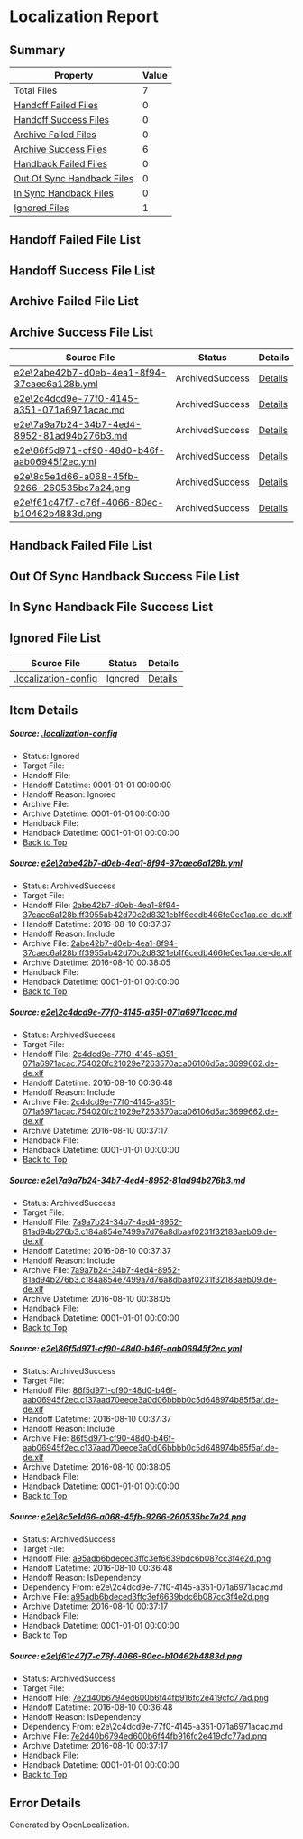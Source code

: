 # <a name='report-top'></a> Localization Report

## Summary
 Property | Value 
 -------- | ----- 
 Total Files | 7
[ Handoff Failed Files ](#handoff-failed-list)| 0
[ Handoff Success Files ](#handoff-success-list)| 0
[ Archive Failed Files ](#archive-failed-list)| 0
[ Archive Success Files ](#archive-success-list)| 6
[ Handback Failed Files ](#handback-failed-list)| 0
[ Out Of Sync Handback Files ](#outofsync-handback-success-list)| 0
[ In Sync Handback Files ](#insync-handback-success-list)| 0
[ Ignored Files ](#ignored-list)| 1

## <a name='handoff-failed-list'></a> Handoff Failed File List

## <a name='handoff-success-list'></a> Handoff Success File List

## <a name='archive-failed-list'></a> Archive Failed File List

## <a name='archive-success-list'></a> Archive Success File List
 Source File | Status | Details 
 ----------- | ------ | ------- 
 [e2e\2abe42b7-d0eb-4ea1-8f94-37caec6a128b.yml](https://github.com/OpenLocalizationTestOrg/oltest/blob/3e118b698d42333b618a56044d07f1fecb8e9d33/e2e/2abe42b7-d0eb-4ea1-8f94-37caec6a128b.yml) | ArchivedSuccess | [Details](#d6f5d9d837ac9290a673b49820c702fc75e7e4021)
 [e2e\2c4dcd9e-77f0-4145-a351-071a6971acac.md](https://github.com/OpenLocalizationTestOrg/oltest/blob/7c2510e72d66b18021b91d167b36604ebbd4f2e0/e2e/2c4dcd9e-77f0-4145-a351-071a6971acac.md) | ArchivedSuccess | [Details](#cf1686f2d6811bad103cf1ab52a5c58799a762312)
 [e2e\7a9a7b24-34b7-4ed4-8952-81ad94b276b3.md](https://github.com/OpenLocalizationTestOrg/oltest/blob/3e118b698d42333b618a56044d07f1fecb8e9d33/e2e/7a9a7b24-34b7-4ed4-8952-81ad94b276b3.md) | ArchivedSuccess | [Details](#acb172646a683f7b7e60fb5b8047b2ef139277cf3)
 [e2e\86f5d971-cf90-48d0-b46f-aab06945f2ec.yml](https://github.com/OpenLocalizationTestOrg/oltest/blob/3e118b698d42333b618a56044d07f1fecb8e9d33/e2e/86f5d971-cf90-48d0-b46f-aab06945f2ec.yml) | ArchivedSuccess | [Details](#95953ac50a6ad0312cdeeb4a4505d95f3ef580934)
 [e2e\8c5e1d66-a068-45fb-9266-260535bc7a24.png](https://github.com/OpenLocalizationTestOrg/oltest/blob/7c2510e72d66b18021b91d167b36604ebbd4f2e0/e2e/8c5e1d66-a068-45fb-9266-260535bc7a24.png) | ArchivedSuccess | [Details](#a95adb6bdeced3ffc3ef6639bdc6b087cc3f4e2d5)
 [e2e\f61c47f7-c76f-4066-80ec-b10462b4883d.png](https://github.com/OpenLocalizationTestOrg/oltest/blob/7c2510e72d66b18021b91d167b36604ebbd4f2e0/e2e/f61c47f7-c76f-4066-80ec-b10462b4883d.png) | ArchivedSuccess | [Details](#7e2d40b6794ed600b6f44fb916fc2e419cfc77ad6)

## <a name='handback-failed-list'></a> Handback Failed File List

## <a name='outofsync-handback-success-list'></a> Out Of Sync Handback Success File List

## <a name='insync-handback-success-list'></a> In Sync Handback File Success List

## <a name='ignored-list'></a> Ignored File List
 Source File | Status | Details 
 ----------- | ------ | ------- 
 [.localization-config](https://github.com/OpenLocalizationTestOrg/oltest/blob/3e118b698d42333b618a56044d07f1fecb8e9d33/.localization-config) | Ignored | [Details](#3d4f252ac210baf56311d7e97dcc2db10974dbd20)

## Item Details
##### <a name='3d4f252ac210baf56311d7e97dcc2db10974dbd20'></a> Source: [.localization-config](https://github.com/OpenLocalizationTestOrg/oltest/blob/3e118b698d42333b618a56044d07f1fecb8e9d33/.localization-config)
* Status: Ignored
* Target File: 
* Handoff File: 
* Handoff Datetime: 0001-01-01 00:00:00
* Handoff Reason: Ignored
* Archive File: 
* Archive Datetime: 0001-01-01 00:00:00
* Handback File: 
* Handback Datetime: 0001-01-01 00:00:00
* [Back to Top](#report-top)

##### <a name='d6f5d9d837ac9290a673b49820c702fc75e7e4021'></a> Source: [e2e\2abe42b7-d0eb-4ea1-8f94-37caec6a128b.yml](https://github.com/OpenLocalizationTestOrg/oltest/blob/3e118b698d42333b618a56044d07f1fecb8e9d33/e2e/2abe42b7-d0eb-4ea1-8f94-37caec6a128b.yml)
* Status: ArchivedSuccess
* Target File: 
* Handoff File: [2abe42b7-d0eb-4ea1-8f94-37caec6a128b.ff3955ab42d70c2d8321eb1f6cedb466fe0ec1aa.de-de.xlf](https://github.com/OpenLocalizationTestOrg/olhandoff-e2e/blob/61219e9296bde956e5275de20ebdedcf46f7c63e/ol-handoff/OpenLocalizationTestOrg/ol-test-dede/ci/ht/2abe42b7-d0eb-4ea1-8f94-37caec6a128b.ff3955ab42d70c2d8321eb1f6cedb466fe0ec1aa.de-de.xlf)
* Handoff Datetime: 2016-08-10 00:37:37
* Handoff Reason: Include
* Archive File: [2abe42b7-d0eb-4ea1-8f94-37caec6a128b.ff3955ab42d70c2d8321eb1f6cedb466fe0ec1aa.de-de.xlf](https://github.com/OpenLocalizationTestOrg/olhandoff-e2e/blob/d7b9baed6c50352a131a6d05db4365de4de8ced1/ol-archive/OpenLocalizationTestOrg/ol-test-dede/ci/ht/2abe42b7-d0eb-4ea1-8f94-37caec6a128b.ff3955ab42d70c2d8321eb1f6cedb466fe0ec1aa.de-de.xlf)
* Archive Datetime: 2016-08-10 00:38:05
* Handback File: 
* Handback Datetime: 0001-01-01 00:00:00
* [Back to Top](#report-top)

##### <a name='cf1686f2d6811bad103cf1ab52a5c58799a762312'></a> Source: [e2e\2c4dcd9e-77f0-4145-a351-071a6971acac.md](https://github.com/OpenLocalizationTestOrg/oltest/blob/7c2510e72d66b18021b91d167b36604ebbd4f2e0/e2e/2c4dcd9e-77f0-4145-a351-071a6971acac.md)
* Status: ArchivedSuccess
* Target File: 
* Handoff File: [2c4dcd9e-77f0-4145-a351-071a6971acac.754020fc21029e7263570aca06106d5ac3699662.de-de.xlf](https://github.com/OpenLocalizationTestOrg/olhandoff-e2e/blob/c9672cd87c6c961b297f4ebbd98036fa534feefa/ol-handoff/OpenLocalizationTestOrg/ol-test-dede/ci/ht/2c4dcd9e-77f0-4145-a351-071a6971acac.754020fc21029e7263570aca06106d5ac3699662.de-de.xlf)
* Handoff Datetime: 2016-08-10 00:36:48
* Handoff Reason: Include
* Archive File: [2c4dcd9e-77f0-4145-a351-071a6971acac.754020fc21029e7263570aca06106d5ac3699662.de-de.xlf](https://github.com/OpenLocalizationTestOrg/olhandoff-e2e/blob/e07ec2a019ded4b8457180866a45420ba1bae8ba/ol-archive/OpenLocalizationTestOrg/ol-test-dede/ci/ht/2c4dcd9e-77f0-4145-a351-071a6971acac.754020fc21029e7263570aca06106d5ac3699662.de-de.xlf)
* Archive Datetime: 2016-08-10 00:37:17
* Handback File: 
* Handback Datetime: 0001-01-01 00:00:00
* [Back to Top](#report-top)

##### <a name='acb172646a683f7b7e60fb5b8047b2ef139277cf3'></a> Source: [e2e\7a9a7b24-34b7-4ed4-8952-81ad94b276b3.md](https://github.com/OpenLocalizationTestOrg/oltest/blob/3e118b698d42333b618a56044d07f1fecb8e9d33/e2e/7a9a7b24-34b7-4ed4-8952-81ad94b276b3.md)
* Status: ArchivedSuccess
* Target File: 
* Handoff File: [7a9a7b24-34b7-4ed4-8952-81ad94b276b3.c184a854e7499a7d76a8dbaaf0231f32183aeb09.de-de.xlf](https://github.com/OpenLocalizationTestOrg/olhandoff-e2e/blob/61219e9296bde956e5275de20ebdedcf46f7c63e/ol-handoff/OpenLocalizationTestOrg/ol-test-dede/ci/ht/7a9a7b24-34b7-4ed4-8952-81ad94b276b3.c184a854e7499a7d76a8dbaaf0231f32183aeb09.de-de.xlf)
* Handoff Datetime: 2016-08-10 00:37:37
* Handoff Reason: Include
* Archive File: [7a9a7b24-34b7-4ed4-8952-81ad94b276b3.c184a854e7499a7d76a8dbaaf0231f32183aeb09.de-de.xlf](https://github.com/OpenLocalizationTestOrg/olhandoff-e2e/blob/d7b9baed6c50352a131a6d05db4365de4de8ced1/ol-archive/OpenLocalizationTestOrg/ol-test-dede/ci/ht/7a9a7b24-34b7-4ed4-8952-81ad94b276b3.c184a854e7499a7d76a8dbaaf0231f32183aeb09.de-de.xlf)
* Archive Datetime: 2016-08-10 00:38:05
* Handback File: 
* Handback Datetime: 0001-01-01 00:00:00
* [Back to Top](#report-top)

##### <a name='95953ac50a6ad0312cdeeb4a4505d95f3ef580934'></a> Source: [e2e\86f5d971-cf90-48d0-b46f-aab06945f2ec.yml](https://github.com/OpenLocalizationTestOrg/oltest/blob/3e118b698d42333b618a56044d07f1fecb8e9d33/e2e/86f5d971-cf90-48d0-b46f-aab06945f2ec.yml)
* Status: ArchivedSuccess
* Target File: 
* Handoff File: [86f5d971-cf90-48d0-b46f-aab06945f2ec.c137aad70eece3a0d06bbbb0c5d648974b85f5af.de-de.xlf](https://github.com/OpenLocalizationTestOrg/olhandoff-e2e/blob/61219e9296bde956e5275de20ebdedcf46f7c63e/ol-handoff/OpenLocalizationTestOrg/ol-test-dede/ci/ht/86f5d971-cf90-48d0-b46f-aab06945f2ec.c137aad70eece3a0d06bbbb0c5d648974b85f5af.de-de.xlf)
* Handoff Datetime: 2016-08-10 00:37:37
* Handoff Reason: Include
* Archive File: [86f5d971-cf90-48d0-b46f-aab06945f2ec.c137aad70eece3a0d06bbbb0c5d648974b85f5af.de-de.xlf](https://github.com/OpenLocalizationTestOrg/olhandoff-e2e/blob/d7b9baed6c50352a131a6d05db4365de4de8ced1/ol-archive/OpenLocalizationTestOrg/ol-test-dede/ci/ht/86f5d971-cf90-48d0-b46f-aab06945f2ec.c137aad70eece3a0d06bbbb0c5d648974b85f5af.de-de.xlf)
* Archive Datetime: 2016-08-10 00:38:05
* Handback File: 
* Handback Datetime: 0001-01-01 00:00:00
* [Back to Top](#report-top)

##### <a name='a95adb6bdeced3ffc3ef6639bdc6b087cc3f4e2d5'></a> Source: [e2e\8c5e1d66-a068-45fb-9266-260535bc7a24.png](https://github.com/OpenLocalizationTestOrg/oltest/blob/7c2510e72d66b18021b91d167b36604ebbd4f2e0/e2e/8c5e1d66-a068-45fb-9266-260535bc7a24.png)
* Status: ArchivedSuccess
* Target File: 
* Handoff File: [a95adb6bdeced3ffc3ef6639bdc6b087cc3f4e2d.png](https://github.com/OpenLocalizationTestOrg/olhandoff-e2e/blob/c9672cd87c6c961b297f4ebbd98036fa534feefa/ol-handoff/OpenLocalizationTestOrg/ol-test-dede/ci/ht/a95adb6bdeced3ffc3ef6639bdc6b087cc3f4e2d.png)
* Handoff Datetime: 2016-08-10 00:36:48
* Handoff Reason: IsDependency
* Dependency From: e2e\2c4dcd9e-77f0-4145-a351-071a6971acac.md
* Archive File: [a95adb6bdeced3ffc3ef6639bdc6b087cc3f4e2d.png](https://github.com/OpenLocalizationTestOrg/olhandoff-e2e/blob/e07ec2a019ded4b8457180866a45420ba1bae8ba/ol-archive/OpenLocalizationTestOrg/ol-test-dede/ci/ht/a95adb6bdeced3ffc3ef6639bdc6b087cc3f4e2d.png)
* Archive Datetime: 2016-08-10 00:37:17
* Handback File: 
* Handback Datetime: 0001-01-01 00:00:00
* [Back to Top](#report-top)

##### <a name='7e2d40b6794ed600b6f44fb916fc2e419cfc77ad6'></a> Source: [e2e\f61c47f7-c76f-4066-80ec-b10462b4883d.png](https://github.com/OpenLocalizationTestOrg/oltest/blob/7c2510e72d66b18021b91d167b36604ebbd4f2e0/e2e/f61c47f7-c76f-4066-80ec-b10462b4883d.png)
* Status: ArchivedSuccess
* Target File: 
* Handoff File: [7e2d40b6794ed600b6f44fb916fc2e419cfc77ad.png](https://github.com/OpenLocalizationTestOrg/olhandoff-e2e/blob/c9672cd87c6c961b297f4ebbd98036fa534feefa/ol-handoff/OpenLocalizationTestOrg/ol-test-dede/ci/ht/7e2d40b6794ed600b6f44fb916fc2e419cfc77ad.png)
* Handoff Datetime: 2016-08-10 00:36:48
* Handoff Reason: IsDependency
* Dependency From: e2e\2c4dcd9e-77f0-4145-a351-071a6971acac.md
* Archive File: [7e2d40b6794ed600b6f44fb916fc2e419cfc77ad.png](https://github.com/OpenLocalizationTestOrg/olhandoff-e2e/blob/e07ec2a019ded4b8457180866a45420ba1bae8ba/ol-archive/OpenLocalizationTestOrg/ol-test-dede/ci/ht/7e2d40b6794ed600b6f44fb916fc2e419cfc77ad.png)
* Archive Datetime: 2016-08-10 00:37:17
* Handback File: 
* Handback Datetime: 0001-01-01 00:00:00
* [Back to Top](#report-top)


## Error Details

Generated by OpenLocalization.
